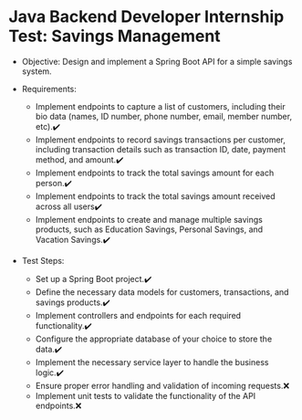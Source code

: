 # Java Backend Developer Internship Test: Savings Management

+ Objective: Design and implement a Spring Boot API for a simple savings system.

 + Requirements:
   + Implement endpoints to capture a list of customers, including their bio data (names, ID number, phone number, email, member number, etc).✔️ 
   + Implement endpoints to record savings transactions per customer, including transaction details such as transaction ID, date, payment method, and amount.✔️ 
   + Implement endpoints to track the total savings amount for each person.✔️ 
   + Implement endpoints to track the total savings amount received across all users✔️ 
   + Implement endpoints to create and manage multiple savings products, such as Education Savings, Personal Savings, and Vacation Savings.✔️

 + Test Steps:
   + Set up a Spring Boot project.✔️ 
   + Define the necessary data models for customers, transactions, and savings products.✔️ 
   + Implement controllers and endpoints for each required functionality.✔️ 
   + Configure the appropriate database of your choice to store the data.✔️ 
   + Implement the necessary service layer to handle the business logic.✔️ 
   + Ensure proper error handling and validation of incoming requests.❌ 
   + Implement unit tests to validate the functionality of the API endpoints.❌



[//]: # (/&#40;[a-zA-Z0-9._-]+@[a-zA-Z0-9._-]+\.[a-zA-Z0-9._-]+&#41;/g)




